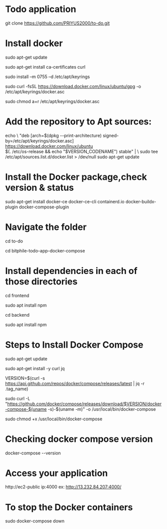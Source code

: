# Todo application

git clone https://github.com/PRIYUS2000/to-do.git 

# Install docker

sudo apt-get update

sudo apt-get install ca-certificates curl

sudo install –m 0755 –d /etc/apt/keyrings

sudo curl -fsSL https://download.docker.com/linux/ubuntu/gpg -o /etc/apt/keyrings/docker.asc

sudo chmod a+r /etc/apt/keyrings/docker.asc

# Add the repository to Apt sources:

echo \ "deb [arch=$(dpkg --print-architecture) signed-by=/etc/apt/keyrings/docker.asc] https://download.docker.com/linux/ubuntu \
  $(. /etc/os-release && echo "$VERSION_CODENAME") stable" | \ sudo tee /etc/apt/sources.list.d/docker.list > /dev/null
sudo apt-get update

# Install the Docker package,check version & status

sudo apt-get install docker-ce docker-ce-cli containerd.io docker-buildx-plugin docker-compose-plugin


# Navigate the folder

cd to-do 

cd bitphile-todo-app-docker-compose

# Install dependencies in each of those directories

cd frontend 

sudo apt install npm 

cd backend 

sudo apt install npm

# Steps to Install Docker Compose

sudo apt-get update 

sudo apt-get install -y curl jq 

VERSION=$(curl -s https://api.github.com/repos/docker/compose/releases/latest | jq -r .tag_name) 

sudo curl -L "https://github.com/docker/compose/releases/download/$VERSION/docker-compose-$(uname -s)-$(uname -m)" -o /usr/local/bin/docker-compose 

sudo chmod +x /usr/local/bin/docker-compose

# Checking docker compose version

docker-compose --version

# Access your application

http://ec2-public ip:4000 ex: http://13.232.84.207:4000/

# To stop the Docker containers

sudo docker-compose down
